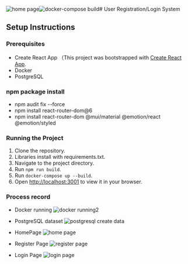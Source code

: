 ![home page](https://github.com/ahi267aa/registration-platform/assets/92345474/7ccb0ba7-0e23-4a60-ba4a-e848a095e0f0)![docker-compose build](https://github.com/ahi267aa/registration-platform/assets/92345474/06ebe362-9b72-4003-b5a8-5d673b2499b8)# User Registration/Login System

## Setup Instructions

### Prerequisites
- Create React App （This project was bootstrapped with [Create React App](https://github.com/facebook/create-react-app).
- Docker
- PostgreSQL

### npm package install

- npm audit fix --force
- npm install react-router-dom@6
- npm install react-router-dom @mui/material @emotion/react @emotion/styled


### Running the Project

1. Clone the repository.
2. Libraries install with requirements.txt.
3. Navigate to the project directory.
4. Run `npm run build`.
5. Run `docker-compose up --build`.
6. Open [http://localhost:3001](http://localhost:3001) to view it in your browser.

### Process record

- Docker running
![docker running2](https://github.com/ahi267aa/registration-platform/assets/92345474/80f17f5f-5e09-45fb-8cfd-b286dff6f27f)

- PostgreSQL dataset
![postgresql create data](https://github.com/ahi267aa/registration-platform/assets/92345474/bbc7d844-a4b0-4528-b945-bb9bf1f66634)

- HomePage
![home page](https://github.com/ahi267aa/registration-platform/assets/92345474/ddbf2a53-b246-46d2-8565-fa37b74edb77)

- Register Page
![register page](https://github.com/ahi267aa/registration-platform/assets/92345474/1461bfce-45ba-4cbe-b7eb-00630035344b)

- Login Page
![login page](https://github.com/ahi267aa/registration-platform/assets/92345474/5b5f92f5-fa1f-4c1b-9027-edd18b14c1eb)
